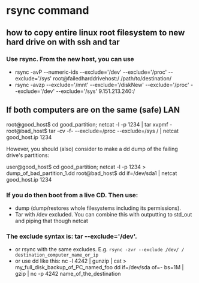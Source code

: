 # rsync command


## how to copy entire linux root filesystem to new hard drive on with ssh and tar
### Use rsync. From the new host, you can use
- rsync -avP --numeric-ids --exclude='/dev' --exclude='/proc' --exclude='/sys' root@failedharddrivehost:/ /path/to/destination/
- rsync -avzp --exclude='/mnt' --exclude='/diskNew' --exclude='/proc' --exclude='/dev' --exclude='/sys' 9.151.213.240:/

## If both computers are on the same (safe) LAN
root@good_host$ cd good_partition; netcat -l -p 1234 | tar xvpmf -
root@bad_host$ tar -cv -f- --exclude=/proc --exclude=/sys / | netcat good_host.ip 1234

However, you should (also) consider to make a dd dump of the failing drive's partitions:

user@good_host$ cd good_partition; netcat -l -p 1234 > dump_of_bad_partition_1.dd
root@bad_host$ dd if=/dev/sda1 | netcat good_host.ip 1234

### If you do then boot from a live CD. Then use:

- dump (dump/restores whole filesystems including its permissions).
- Tar with /dev excluded. You can combine this with outputting to std_out and piping that though netcat
### The exclude syntax is: tar --exclude='/dev'.
- or rsync with the same excludes. E.g.
```rsync -zvr --exclude /dev/ / destination_computer_name_or_ip```
- or use dd like this: 
nc -l 4242 | gunzip | cat > my_full_disk_backup_of_PC_named_foo 
dd if=/dev/sda of=- bs=1M | gzip | nc -p 4242 name_of_the_destination